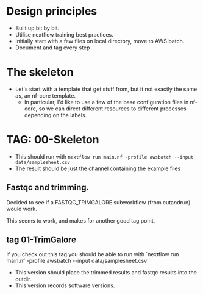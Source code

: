 
# Design principles

- Built up bit by bit.
- Utilise nextflow training best practices.
- Initially start with a few files on local directory, move to AWS batch.
- Document and tag every step

# The skeleton

- Let's start with a template that get stuff from, but it not exactly the same as, an nf-core template.
  - In particular, I'd like to use a few of the base configuration files in nf-core, so we can direct different resources to different processes depending on the labels.

# TAG: 00-Skeleton

- This should run with `nextflow run main.nf -profile awsbatch --input data/samplesheet.csv`
- The result should be just the channel containing the example files


## Fastqc and trimming.

Decided to see if a FASTQC_TRIMGALORE subworkflow (from cutandrun) would work.

This seems to work, and makes for another good tag point.

## tag 01-TrimGalore

If you check out this tag you should be able to run with `nextflow run main.nf -profile awsbatch --input data/samplesheet.csv``
- This version should place the trimmed results and fastqc results into the outdir.
- This version records software versions.